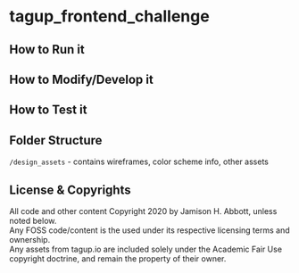 # tagup_frontend_challenge
## How to Run it
## How to Modify/Develop it
## How to Test it
## Folder Structure
`/design_assets` - contains wireframes, color scheme info, other assets
## License & Copyrights
All code and other content Copyright 2020 by Jamison H. Abbott, unless noted below.  
Any FOSS code/content is the used under its respective licensing terms and ownership.  
Any assets from tagup.io are included solely under the Academic Fair Use copyright doctrine, and remain the property of their owner.
